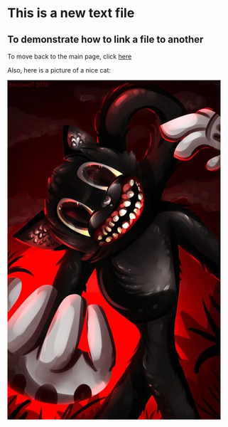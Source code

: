 # This is a new text file
## To demonstrate how to link a file to another

To move back to the main page, click [here](/README.md)

Also, here is a picture of a nice cat: 

![This is an image](/cartoonCat.jpg)
